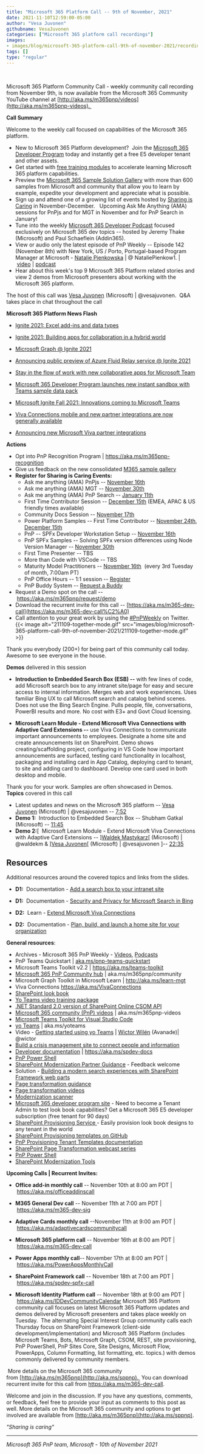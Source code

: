 ```yaml
---
title: "Microsoft 365 Platform Call -- 9th of November, 2021"
date: 2021-11-10T12:59:00-05:00
author: "Vesa Juvonen"
githubname: VesaJuvonen
categories: ["Microsoft 365 platform call recordings"]
images:
- images/blog/microsoft-365-platform-call-9th-of-november-2021/recording-9th-november.png
tags: []
type: "regular"
---
```

 

Microsoft 365 Platform Community Call - weekly community call recording
from November 9th, is now available from the Microsoft 365 Community
YouTube channel
at [http://aka.ms/m365pnp/videos](http://aka.ms/m365pnp-videos). 

**Call Summary**

Welcome to the weekly call focused on capabilities of the Microsoft 365
platform.   

-   New to Microsoft 365 Platform development?  Join the [Microsoft 365
    Developer Program](https://aka.ms/m365/devprogram) today and
    instantly get a free E5 developer tenant and other assets.
-   Get started with [free training
    modules](https://aka.ms/m365/dev/learn) to accelerate learning
    Microsoft 365 platform capabilities.
-   Preview the [Microsoft 365 Sample Solution
    Gallery](https://aka.ms/m365/samples) with more than 600 samples
    from Microsoft and community that allow you to learn by example,
    expedite your development and appreciate what is possible.
-   Sign up and attend one of a growing list of events hosted by
    [Sharing is Caring](https://pnp.github.io/sharing-is-caring/) in
    November-December.   Upcoming Ask Me Anything (AMA) sessions for
    PnPjs and for MGT in November and for PnP Search in January!   
-   Tune into the weekly [Microsoft 365 Developer
    Podcast](https://m365devpodcast.com) focused exclusively on
    Microsoft 365 dev topics -- hosted by Jeremy Thake (Microsoft) and
    Paul Schaeflein (Addin365).
-   View or audio only the latest episode of PnP Weekly -- Episode 142
    (November 8th) with New York, US / Porto, Portugal-based Program
    Manager at Microsoft - [Natalie
    Pienkowska](http://twitter.com/NataliePienkow1) | @
    NataliePienkow1. | [video](https://techcommunity.microsoft.com/t5/microsoft-365-pnp-blog/microsoft-365-pnp-weekly-episode-142-natalie-pienkowska/ba-p/2939019) | [podcast](https://pnpweekly.podbean.com/e/microsoft-365-pnp-weekly-episode-142-%e2%80%93-8th-of-november-2021/)
-   Hear about this week's top 9 Microsoft 365 Platform related stories
    and view 2 demos from Microsoft presenters about working with the
    Microsoft 365 platform.

The host of this call was [Vesa
Juvonen](http://twitter.com/vesajuvonen) (Microsoft) |
\@vesajuvonen.  Q&A takes place in chat throughout the call   

**Microsoft 365 Platform News Flash**

-   [Ignite 2021: Excel add-ins and data
    types](https://devblogs.microsoft.com/microsoft365dev/ignite-2021-excel-add-ins-and-data-types/)

-   [Ignite 2021: Building apps for collaboration in a hybrid
    world](https://devblogs.microsoft.com/microsoft365dev/ignite-2021-building-apps-for-collaboration-in-a-hybrid-world/)

-   [Microsoft Graph @ Ignite
    2021](https://devblogs.microsoft.com/microsoft365dev/microsoft-graph-ignite-2021/)

-   [Announcing public preview of Azure Fluid Relay service @ Ignite
    2021](https://devblogs.microsoft.com/microsoft365dev/announcing-public-preview-of-azure-fluid-relay-service-ignite-2021/)

-   [Stay in the flow of work with new collaborative apps for Microsoft
    Team](https://www.microsoft.com/microsoft-365/blog/2021/11/02/stay-in-the-flow-of-work-with-new-collaborative-apps-for-microsoft-teams/)

-   [Microsoft 365 Developer Program launches new instant sandbox with
    Teams sample data
    pack](https://devblogs.microsoft.com/microsoft365dev/microsoft-365-developer-program-launches-new-instant-sandbox-with-teams-sample-data-pack/)

-   [Microsoft Ignite Fall 2021: Innovations coming to Microsoft
    Teams](https://techcommunity.microsoft.com/t5/microsoft-teams-blog/microsoft-ignite-fall-2021-innovations-coming-to-microsoft-teams/ba-p/2824127)

-   [Viva Connections mobile and new partner integrations are now
    generally
    available](https://techcommunity.microsoft.com/t5/microsoft-viva-blog/viva-connections-mobile-and-new-partner-integrations-are-now/ba-p/2932217)

-   [Announcing new Microsoft Viva partner
    integrations](https://techcommunity.microsoft.com/t5/microsoft-viva-blog/announcing-new-microsoft-viva-partner-integrations/ba-p/2911173)


**Actions**

-   Opt into PnP Recognition Program |
    <https://aka.ms/m365pnp-recognition>
-   Give us feedback on the new consolidated [M365 sample
    gallery](https://aka.ms/m365/samples)  
-   **Register for Sharing is Caring Events:**
    -   Ask me anything (AMA) PnPjs -- [November
        16th](https://forms.office.com/Pages/ResponsePage.aspx?id=KtIy2vgLW0SOgZbwvQuRaXDXyCl9DkBHq4A2OG7uLpdUQjBYTFZFR1ZBQjIzUDdLUFNaVUFXMUowTC4u)
    -   Ask me anything (AMA) MGT -- [November
        30th](https://forms.office.com/Pages/ResponsePage.aspx?id=KtIy2vgLW0SOgZbwvQuRaXDXyCl9DkBHq4A2OG7uLpdUNlY2U1hHTjZHTlExNDRYVEhaVkQxUjgyMC4u)
    -   Ask me anything (AMA) PnP Search -- [January
        11th](https://forms.office.com/Pages/ResponsePage.aspx?id=KtIy2vgLW0SOgZbwvQuRaXDXyCl9DkBHq4A2OG7uLpdUOFpKRjdQQVlWOEdaRlk2WkI3WUVQWFVNUC4u)
    -   First Time Contributor Session -- [December
        15th](https://forms.office.com/Pages/ResponsePage.aspx?id=KtIy2vgLW0SOgZbwvQuRaXDXyCl9DkBHq4A2OG7uLpdUREZVRDVYUUJLT1VNRDM4SjhGMlpUNzBORy4u)
        (EMEA, APAC & US friendly times available)
    -   Community Docs Session -- [November
        17th](https://forms.office.com/Pages/ResponsePage.aspx?id=KtIy2vgLW0SOgZbwvQuRaXDXyCl9DkBHq4A2OG7uLpdUOUdFR0U1STdGS0lXUDA2Sk1YSE1WMEtHSy4u)  
    -   Power Platform Samples -- First Time Contributor -- [November
        24th](https://forms.office.com/pages/responsepage.aspx?id=KtIy2vgLW0SOgZbwvQuRaXDXyCl9DkBHq4A2OG7uLpdUMTFJWFFGVUxBNUFZQjZWRUdaOE5BMFkwNS4u),
        [December
        15th](https://forms.office.com/pages/responsepage.aspx?id=KtIy2vgLW0SOgZbwvQuRaXDXyCl9DkBHq4A2OG7uLpdUMTFJWFFGVUxBNUFZQjZWRUdaOE5BMFkwNS4u)
    -   PnP -- SPFx Developer Workstation Setup -- [November
        16th](https://forms.office.com/Pages/ResponsePage.aspx?id=KtIy2vgLW0SOgZbwvQuRaXDXyCl9DkBHq4A2OG7uLpdUM0xJTFJZN01MWlZQVFc3UjgxRUxQQkhDSS4u)
    -   PnP SPFx Samples -- Solving SPFx version differences using Node
        Version Manager -- [November
        30th](https://forms.office.com/Pages/ResponsePage.aspx?id=KtIy2vgLW0SOgZbwvQuRaXDXyCl9DkBHq4A2OG7uLpdUMDdKSjQxRDhKVzhCVUQ4VDdIQVZRVTZOSi4u)  
    -   First Time Presenter -- TBS
    -   More than Code with VSCode -- TBS 
    -   Maturity Model Practitioners -- [November
        16th](https://forms.office.com/Pages/ResponsePage.aspx?id=KtIy2vgLW0SOgZbwvQuRaXDXyCl9DkBHq4A2OG7uLpdUODY3NVRFQ0E4SFg5WlI1TU83WFJQRklZSy4u) 
        (every 3rd Tuesday of month, 7:00am PT)
    -   PnP Office Hours -- 1:1 session --
        [Register](https://outlook.office365.com/owa/calendar/PnPSharingisCaring@warner.digital/bookings/)
    -   PnP Buddy System -- [Request a
        Buddy](https://forms.office.com/Pages/ResponsePage.aspx?id=KtIy2vgLW0SOgZbwvQuRaXDXyCl9DkBHq4A2OG7uLpdUMjRRUVg4NElZUUJLTEY1TVVSVDJFRFpLRS4u)
-   Request a Demo spot on the
    call -- <https://aka.ms/m365pnp/request/demo>
-   Download the recurrent invite for this call
    -- [https://aka.ms/m365-dev-call](https://aka.ms/m365-dev-call%C2%A0)
-   Call attention to your great work by using
    the [#PnPWeekly](https://twitter.com/hashtag/PnPWeekly?src=hashtag_click) on
    Twitter.
{{< image alt="211109-together-mode.gif" src="images/blog/microsoft-365-platform-call-9th-of-november-2021/211109-together-mode.gif" >}}

Thank you everybody (200+) for being part of this community call today. 
Awesome to see everyone in the house.

**Demos** delivered in this session

-   **Introduction to Embedded Search Box (ESB) --** with few lines of
    code, add Microsoft search box to any intranet site/page for easy
    and secure access to internal information. Merges web and work
    experiences. Uses familiar Bing UX to call Microsoft search and
    catalog behind scenes. Does not use the Bing Search Engine. Pulls
    people, file, conversations, PowerBI results and more. No cost with
    E3+ and Govt Cloud licensing.

-   **Microsoft Learn Module - Extend Microsoft Viva Connections with
    Adaptive Card Extensions --** use Viva Connections to communicate
    important announcements to employees. Designate a home site and
    create announcements list on SharePoint. Demo shows
    creating/scaffolding project, configuring in VS Code how important
    announcements are surfaced, testing card functionality in localhost,
    packaging and installing card in App Catalog, deploying card to
    tenant, to site and adding card to dashboard. Develop one card used
    in both desktop and mobile.

Thank you for your work. Samples are often showcased in Demos.
**Topics** covered in this call

-   Latest updates and news on the Microsoft 365 platform -- [Vesa
    Juvonen](http://twitter.com/vesajuvonen) (Microsoft) |
    \@vesajuvonen -- [7:52](https://youtu.be/1fdex0a5css?t=472)
-   **Demo 1:**  Introduction to Embedded Search Box -- Shubham Gatkal
    (Microsoft) -- [11:45](https://youtu.be/1fdex0a5css?t=705) 
-   **Demo 2:**[  Microsoft Learn Module - Extend Microsoft Viva
    Connections with Adaptive Card Extensions --
    ][Waldek
    Mastykarz](http://twitter.com/waldekm)[ (Microsoft) | \@waldekm &
    ][Vesa
    Juvonen](http://twitter.com/vesajuvonen)[ (Microsoft) |
    \@vesajuvonen ]--
    [22:35](https://youtu.be/1fdex0a5css?t=1355)


## Resources

Additional resources around the covered topics and links from the
slides.

-   **D1:**  Documentation - [Add a search box to your intranet
    site](https://docs.microsoft.com/microsoftsearch/add-a-search-box-to-your-intranet-site) 

-   **D1:**  Documentation - [Security and Privacy for Microsoft Search
    in
    Bing](https://docs.microsoft.com/microsoftsearch/security-for-search) 

-   **D2:**  Learn - [Extend Microsoft Viva
    Connections](https://docs.microsoft.com/learn/paths/m365-extend-viva-connections/) 

-   **D2:**  Documentation - [Plan, build, and launch a home site for
    your
    organization](https://docs.microsoft.com/sharepoint/home-site-plan) 

**General resources**:

-   Archives - Microsoft 365 PnP Weekly
    - [Videos](https://www.youtube.com/playlist?list=PLR9nK3mnD-OVYI-St_CBiFfuL4CZbBpkC), [Podcasts](https://pnpweekly.podbean.com/)  
-   PnP Teams Quickstart
    | [aka.ms/pnp-teams-quickstart](https://aka.ms/pnp-teams-quickstart)
-   Microsoft Teams Toolkit v2.2 | <https://aka.ms/teams-toolkit>
-   [Microsoft 365 PnP Community
    hub](https://techcommunity.microsoft.com/t5/microsoft-365-pnp/ct-p/Microsoft365PnP) |
    aka.ms/m365pnp/community 
-   Microsoft Graph Toolkit in Microsoft Learn
    | <http://aka.ms/learn-mgt>
-   Viva Connections <https://aka.ms/VivaConnections>
-   [SharePoint look
    book](https://lookbook.microsoft.com/?WT.mc_id=m365-24198-cxa)
-   [Yo Teams video training package](http://aka.ms/yoteams-training)
-   [.NET Standard 2.0 version of SharePoint Online CSOM
    API](https://developer.microsoft.com/microsoft-365/blogs/net-standard-version-of-sharepoint-online-csom-apis?WT.mc_id=m365-24198-cxa)
-   [Microsoft 365 community (PnP)
    videos](http://aka.ms/m365pnp-videos) | aka.ms/m365pnp-videos
-   [Microsoft Teams Toolkit for Visual Studio
    Code](https://marketplace.visualstudio.com/items?itemName=TeamsDevApp.ms-teams-vscode-extension)
-   [yo Teams](http://aka.ms/yoteams) | aka.ms/yoteams
-   Video - [Getting started using yo
    Teams](https://youtu.be/w0OrFkzNC10) | [Wictor
    Wilén](https://twitter.com/wictor) (Avanade)| \@wictor
-   [Build a crisis management site to connect people and
    information](https://techcommunity.microsoft.com/t5/microsoft-sharepoint-blog/build-a-crisis-management-site-to-connect-people-and-information/ba-p/1216791?WT.mc_id=m365-24198-cxa)
-   [Developer
    documentation](http://aka.ms/spdev-docs) | <https://aka.ms/spdev-docs>
-   [PnP Power Shell](https://aka.ms/sppnp-powershell)
-   [SharePoint Modernization Partner
    Guidance](http://aka.ms/sppnp-modernization-partnerguidance) -
    Feedback welcome
-   Solution - [Building a modern search experiences with SharePoint
    Framework web parts](https://aka.ms/pnp-modern-search)
-   [Page transformation
    guidance](https://aka.ms/sppnp-pagetransformation)
-   [Page transformation
    videos](https://aka.ms/sppnp-pagetransformationvideos)
-   [Modernization scanner](https://aka.ms/sppnp-modernizationscanner)
-   [Microsoft 365 developer program
    site](https://developer.microsoft.com/office/dev-program?WT.mc_id=m365-24198-cxa) -
    Need to become a Tenant Admin to test look book capabilities? Get a
    Microsoft 365 E5 developer subscription (free tenant for 90 days)
-   [SharePoint Provisioning
    Service ](https://lookbook.microsoft.com/)- Easily provision
    look book designs to any tenant in the world
-   [SharePoint Provisioning templates on
    GitHub](https://github.com/SharePoint/sp-dev-provisioning-templates)
-   [PnP Provisioning Tenant Templates
    documentation](https://docs.microsoft.com/sharepoint/dev/solution-guidance/pnp-provisioning-tenant-templates?WT.mc_id=m365-24198-cxa)
-   [SharePoint Page Transformation webcast
    series](https://developer.microsoft.com/sharepoint/blogs/sharepoint-page-transformation-webcast-series?WT.mc_id=m365-24198-cxa)
-   [PnP Power Shell](https://aka.ms/sppnp-powershell)
-   [SharePoint Modernization
    Tools](https://github.com/SharePoint/sp-dev-modernization/tree/dev/Tools)

**Upcoming Calls | Recurrent Invites:**


-   **Office add-in monthly call** -- November 10th at 8:00 am PDT
    | <https://aka.ms/officeaddinscall>
-   **M365 General Dev call** -- November 11th at 7:00 am PDT
    | <https://aka.ms/m365-dev-sig>
-   **Adaptive Cards monthly call** --November 11th at 9:00 am PDT
| <https://aka.ms/adaptivecardscommunitycall>

-   **Microsoft 365 platform call** -- November 16th at 8:00 am
    PDT | <https://aka.ms/m365-dev-call>
-   **Power Apps monthly call**-- November 17th at 8:00 am PDT
    | <https://aka.ms/PowerAppsMonthlyCall>
-   **SharePoint Framework call** -- November 18th at 7:00 am PDT
    | <https://aka.ms/spdev-spfx-call>
-   **Microsoft Identity Platform call** -- November 18th at 9:00 am
    PDT | <https://aka.ms/IDDevCommunityCalendar>
Microsoft 365 Platform community call focuses on latest Microsoft 365
Platform updates and demos delivered by Microsoft presenters and takes
place weekly on Tuesday.  The alternating Special Interest Group
community calls each Thursday focus on SharePoint Framework (client-side
development/implementation) and Microsoft 365 Platform (includes
Microsoft Teams, Bots, Microsoft Graph, CSOM, REST, site provisioning,
PnP PowerShell, PnP Sites Core, Site Designs, Microsoft Flow, PowerApps,
Column Formatting, list formatting, etc. topics.) with demos commonly
delivered by community members. 

 More details on the Microsoft 365
community from [http://aka.ms/m365pnp](http://aka.ms/sppnp). 
You can download recurrent invite for this call
from <https://aka.ms/m365-dev-call>.  

Welcome and join in the
discussion. If you have any questions, comments, or feedback, feel free
to provide your input as comments to this post as well. More details on
the Microsoft 365 community and options to get involved are available
from [http://aka.ms/m365pnp](http://aka.ms/sppnp).


*"Sharing is caring"*

------------------------------------------------------------------------

*Microsoft 365 PnP team, Microsoft - 10th of November 2021*
